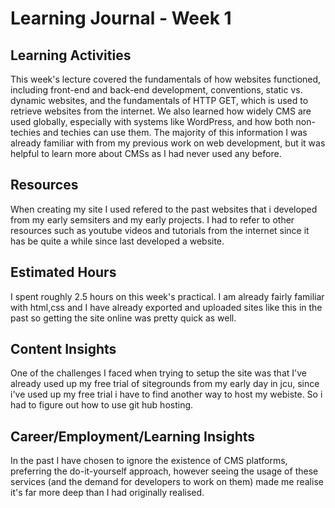 # Learning Journal - Week 1

## Learning Activities

This week's lecture covered the fundamentals of how websites functioned, including front-end and back-end development, conventions, static vs. dynamic websites, and the fundamentals of HTTP GET, which is used to retrieve websites from the internet. We also learned how widely CMS are used globally, especially with systems like WordPress, and how both non-techies and techies can use them. The majority of this information I was already familiar with from my previous work on web development, but it was helpful to learn more about CMSs as I had never used any before.

## Resources

When creating my site I used refered to the past websites that i developed from my early semsiters and my early projects. I had to refer to other resources such as youtube videos and tutorials from the internet since it has be quite a while since last developed a website.

## Estimated Hours

I spent roughly 2.5 hours on this week's practical. I am already fairly familiar with html,css and I have already exported and uploaded sites like this in the past so getting the site online was pretty quick as well.

## Content Insights

One of the challenges I faced when trying to setup the site was that I've already used up my free trial of sitegrounds from my early day in jcu, since i've used up my free trial i have to find another way to host my webiste. So i had to figure out how to use git hub hosting.
## Career/Employment/Learning Insights

In the past I have chosen to ignore the existence of CMS platforms, preferring the do-it-yourself approach, however seeing the usage of these services (and the demand for developers to work on them) made me realise it's far more deep than I had originally realised. 